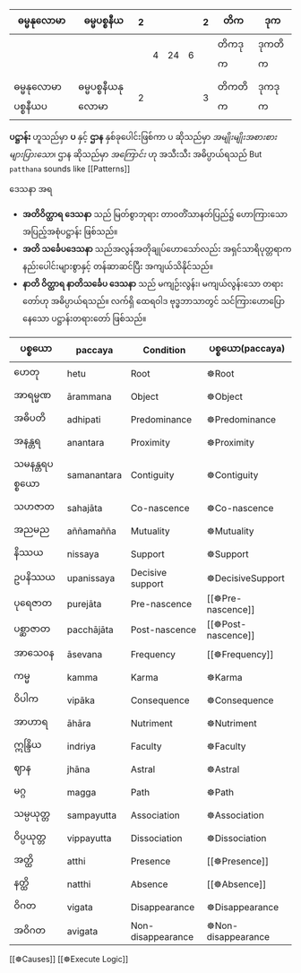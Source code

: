 | ဓမ္မနုလောမာ          | ဓမ္မပစ္စနီယ        | 2   |     |     |     | 2   | တိက    | ဒုက    |
| -------------------- | ------------------ | --- | --- | --- | --- | --- | ------ | ------ |
|                      |                    |     | 4   | 24  | 6   |     | တိကဒုက | ဒုကတိက |
| ဓမ္မနုလောမာ ပစ္စနီယပ | ဓမ္မပစ္စနီယနုလောမာ | 2   |     |     |     | 3   | တိကတိက | ဒုကဒုက |

**ပဋ္ဌာန်း** ဟူသည်မှာ **ပ** နှင့် **ဌာန** နှစ်ခုပေါင်းဖြစ်ကာ ပ ဆိုသည်မှာ _အမျိုးမျိုးအစားစား များပြားသော_၊ ဌာန ဆိုသည်မှာ _အကြောင်း_ ဟု အသီးသီး အဓိပ္ပာယ်ရသည်
But `patthana`  sounds like [[Patterns]]


ဒေသနာ အရ 
- **အတိဝိတ္ထာရ ဒေသနာ** သည် မြတ်စွာဘုရား တာ၀တိံသာနတ်ပြည်၌ ဟောကြားသော အပြည့်အစုံပဋ္ဌာန်း ဖြစ်သည်။
- **အတိ သင်္ခေပဒေသနာ** သည်အလွန်အတိုချုပ်ဟောသော်လည်း အရှင်သာရိပုတ္တရာက နည်းပေါင်းများစွာနှင့် တန်ဆာဆင်ပြီး အကျယ်သိနိုင်သည်။
- **နာတိ ဝိတ္ထာရ နာတိသင်္ခေပ ဒေသနာ** သည် မကျဉ်းလွန်း၊ မကျယ်လွန်းသော တရားတော်ဟု အဓိပ္ပာယ်ရသည်။ လက်ရှိ ထေရဝါဒ ဗုဒ္ဓဘာသာတွင် သင်ကြားဟောပြောနေသော ပဋ္ဌာန်းတရားတော် ဖြစ်သည်။


| ပစ္စယော        | paccaya     | Condition         | ပစ္စယော(paccaya)    |
| -------------- | ----------- | ----------------- | ------------------- |
| ဟေတု           | hetu        | Root              | ☸️Root              |
| အာရမ္မဏ        | ārammana    | Object            | ☸️Object            |
| အဓိပတိ         | adhipati    | Predominance      | ☸️Predominance      |
| အနန္တရ         | anantara    | Proximity         | ☸️Proximity         |
| သမနန္တရပစ္စယော | samanantara | Contiguity        | ☸️Contiguity        |
| သဟဇာတ          | sahajāta    | Co-nascence       | ☸️Co-nascence       |
| အညမည           | aññamañña   | Mutuality         | ☸️Mutuality         |
| နိဿယ           | nissaya     | Support           | ☸️Support           |
| ဥပနိဿယ         | upanissaya  | Decisive support  | ☸️DecisiveSupport   |
| ပုရေဇာတ        | purejāta    | Pre-nascence      | [[☸️Pre-nascence]]  |
| ပစ္ဆာဇာတ       | pacchājāta  | Post-nascence     | [[☸️Post-nascence]] |
| အာသေ၀န         | āsevana     | Frequency         | [[☸️Frequency]]     |
| ကမ္မ           | kamma       | Karma             | ☸️Karma             |
| ဝိပါက          | vipāka      | Consequence       | ☸️Consequence       |
| အာဟာရ          | āhāra       | Nutriment         | ☸️Nutriment         |
| ဣန္ဒြိယ        | indriya     | Faculty           | ☸️Faculty           |
| ဈာန            | jhāna       | Astral            | ☸️Astral            |
| မဂ္ဂ           | magga       | Path              | ☸️Path              |
| သမ္ပယုတ္တ      | sampayutta  | Association       | ☸️Association       |
| ဝိပ္ပယုတ္တ     | vippayutta  | Dissociation      | ☸️Dissociation      |
| အတ္ထိ          | atthi       | Presence          | [[☸️Presence]]      |
| နတ္ထိ          | natthi      | Absence           | [[☸️Absence]]       |
| ဝိဂတ           | vigata      | Disappearance     | ☸️Disappearance     |
| အဝိဂတ          | avigata     | Non-disappearance | ☸️Non-disappearance |

[[☸️Causes]]
[[☸️Execute Logic]]